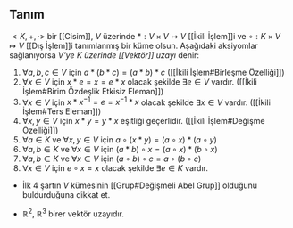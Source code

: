 ## Tanım
$<K,+,\cdot>$ bir [[Cisim]], $V$ üzerinde $*:V\times V\mapsto V$ [[İkili İşlem]]i ve $\circ:K\times V\mapsto V$ [[Dış İşlem]]i tanımlanmış bir küme olsun.  Aşağıdaki aksiyomlar sağlanıyorsa *$V$'ye $K$ üzerinde [[Vektör]] uzayı* denir:
1. $\forall a,b,c\in V$ için $a*(b*c)=(a*b)*c$  ([[İkili İşlem#Birleşme Özelliği]])
2. $\forall x\in V$ için $x*e=x=e*x$ olacak şekilde $\exists e\in V$ vardır.  ([[İkili İşlem#Birim Özdeşlik Etkisiz Eleman]])
3. $\forall x\in V$ için $x*x^{-1}=e=x^{-1}*x$ olacak şekilde $\exists x\in V$ vardır.  ([[İkili İşlem#Ters Eleman]])
4. $\forall x,y\in V$ için $x*y=y*x$ eşitliği geçerlidir. ([[İkili İşlem#Değişme Özelliği]])
5. $\forall a\in K$ ve $\forall x,y\in V$ için $a\circ(x*y)=(a\circ x)*(a\circ y)$
6. $\forall a,b\in K$ ve  $\forall x\in V$ için $(a*b)\circ x=(a\circ x)*(b\circ x)$
7. $\forall a,b\in K$ ve  $\forall x\in V$ için $(a\circ b)\circ c=a\circ(b\circ c)$
8. $\forall x\in V$ için $e\circ x=x$ olacak şekilde $\exists e\in K$ vardır.

- İlk 4 şartın $V$ kümesinin [[Grup#Değişmeli Abel Grup]] olduğunu buldurduğuna dikkat et.

- $\mathbb{R}^2$, $\mathbb{R}^3$ birer vektör uzayıdır.